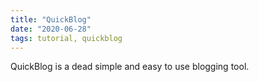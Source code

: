 ```yaml
---
title: "QuickBlog"
date: "2020-06-28"
tags: tutorial, quickblog
---
```


QuickBlog is a dead simple and easy to use blogging tool.